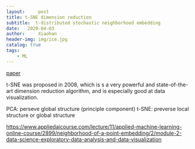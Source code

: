 ```yaml
---
layout:     post
title: t-SNE dimension reduction
subtitle:  t-distributed stochastic neighborhood embedding
date:   2020-04-03
author:     Xiaohan
header-img: img/ice.jpg
catalog: true
tags:
    - ML
---
```


[paper](http://www.jmlr.org/papers/volume9/vandermaaten08a/vandermaaten08a.pdf)

t-SNE was proposed in 2008, which is s a very powerful and state-of-the-art dimension reduction algorithm, and is especially good at data visualization.

PCA: perseve global structure (principle component)
t-SNE: preverse local structure or global structure


https://www.appliedaicourse.com/lecture/11/applied-machine-learning-online-course/2899/neighborhood-of-a-point-embedding/2/module-2-data-science-exploratory-data-analysis-and-data-visualization










